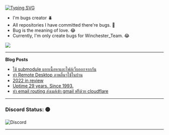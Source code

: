 [![Typing SVG](https://readme-typing-svg.herokuapp.com?font=Kanit&size=30&color=FF5E5E&vCenter=true&height=48&lines=Hello+world.+I'm+Pickyzz.+%F0%9F%91%8B)](https://git.io/typing-svg)
 - I'm bugs creator 🪲
 - All repositories I have committed there're bugs. 🎃
 - Bug is the meaning of love. 😂
 - Currently, I'm only create bugs for Winchester_Team. 😂

![](http://github-profile-summary-cards.vercel.app/api/cards/repos-per-language?username=pickyzz&theme=monokai)

-------
**Blog Posts**

<!-- BLOG-POST-LIST:START -->
- [ใช้ submodule แยกเนื้อหาและไฟล์เว็บออกจากกัน](https://pickyzz.dev/blog/deploy-with-modules)
- [ทำ Remote Desktop ภาพลื่นๆใช้ในบ้าน](https://pickyzz.dev/blog/remote_desktop_via_moonlight)
- [2022 in review](https://pickyzz.dev/blog/2022-in-review)
- [Uptime 29 years. Since 1993.](https://pickyzz.dev/blog/uptime-29-years-since-1993)
- [ทำ email routing ส่งเมล์เข้า gmail ฟรีด้วย cloudflare](https://pickyzz.dev/blog/email-routing-gmail-cloudflare)
<!-- BLOG-POST-LIST:END -->

-------

### Discord Status: 🟡

![Discord](https://lanyard-profile-readme.vercel.app/api/77791675115642880?hideTimestamp=false&idleMessage=No+activity+now...&hideDiscrim=true&hideTimestamp=true)

-------
